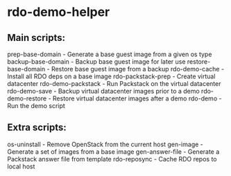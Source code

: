 rdo-demo-helper
===============

Main scripts:
-------------
prep-base-domain    - Generate a base guest image from a given os type
backup-base-domain  - Backup base guest image for later use
restore-base-domain - Restore base guest image from a backup
rdo-demo-cache      - Install all RDO deps on a base image
rdo-packstack-prep  - Create virtual datacenter
rdo-demo-packstack  - Run Packstack on the virtual datacenter
rdo-demo-save       - Backup virtual datacenter images prior to a demo
rdo-demo-restore    - Restore virtual datacenter images after a demo
rdo-demo            - Run the demo script

Extra scripts:
--------------
os-uninstall        - Remove OpenStack from the current host
gen-image           - Generate a set of images from a base image
gen-answer-file     - Generate a Packstack answer file from template
rdo-reposync        - Cache RDO repos to local host
